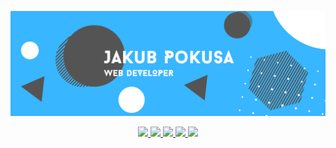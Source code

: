![Metrics](banner.png)

<p align="center">
  <a href="https://skillicons.dev">
    <img src="https://skillicons.dev/icons?i=python,django" />
    <img src="https://skillicons.dev/icons?i=javascript,nodejs" />
    <img src="https://skillicons.dev/icons?i=html,css" />
    <img src="https://skillicons.dev/icons?i=mongodb,postgres" />
    <img src="https://skillicons.dev/icons?i=docker,vscode,git" />
  </a>
</p>